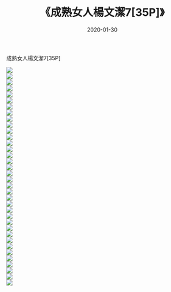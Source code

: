 ﻿---
layout: post
title:  《成熟女人楊文潔7[35P]》
date:   2020-01-30
img: http://img.660000.xyz/Sharelink/唯美/2020/成熟女人楊文潔7[35P]/000.jpg
categories: [美女, 清纯, 唯美]
---

成熟女人楊文潔7[35P]

  ![](http://img.660000.xyz/Sharelink/唯美/2020/成熟女人楊文潔7[35P]/001.jpg) <br> ![](http://img.660000.xyz/Sharelink/唯美/2020/成熟女人楊文潔7[35P]/002.jpg) <br> ![](http://img.660000.xyz/Sharelink/唯美/2020/成熟女人楊文潔7[35P]/003.jpg) <br> ![](http://img.660000.xyz/Sharelink/唯美/2020/成熟女人楊文潔7[35P]/004.jpg) <br> ![](http://img.660000.xyz/Sharelink/唯美/2020/成熟女人楊文潔7[35P]/005.jpg) <br> ![](http://img.660000.xyz/Sharelink/唯美/2020/成熟女人楊文潔7[35P]/006.jpg) <br> ![](http://img.660000.xyz/Sharelink/唯美/2020/成熟女人楊文潔7[35P]/007.jpg) <br> ![](http://img.660000.xyz/Sharelink/唯美/2020/成熟女人楊文潔7[35P]/008.jpg) <br> ![](http://img.660000.xyz/Sharelink/唯美/2020/成熟女人楊文潔7[35P]/009.jpg) <br> ![](http://img.660000.xyz/Sharelink/唯美/2020/成熟女人楊文潔7[35P]/010.jpg) <br> ![](http://img.660000.xyz/Sharelink/唯美/2020/成熟女人楊文潔7[35P]/011.jpg) <br> ![](http://img.660000.xyz/Sharelink/唯美/2020/成熟女人楊文潔7[35P]/012.jpg) <br> ![](http://img.660000.xyz/Sharelink/唯美/2020/成熟女人楊文潔7[35P]/013.jpg) <br> ![](http://img.660000.xyz/Sharelink/唯美/2020/成熟女人楊文潔7[35P]/014.jpg) <br> ![](http://img.660000.xyz/Sharelink/唯美/2020/成熟女人楊文潔7[35P]/015.jpg) <br> ![](http://img.660000.xyz/Sharelink/唯美/2020/成熟女人楊文潔7[35P]/016.jpg) <br> ![](http://img.660000.xyz/Sharelink/唯美/2020/成熟女人楊文潔7[35P]/017.jpg) <br> ![](http://img.660000.xyz/Sharelink/唯美/2020/成熟女人楊文潔7[35P]/018.jpg) <br> ![](http://img.660000.xyz/Sharelink/唯美/2020/成熟女人楊文潔7[35P]/019.jpg) <br> ![](http://img.660000.xyz/Sharelink/唯美/2020/成熟女人楊文潔7[35P]/020.jpg) <br> ![](http://img.660000.xyz/Sharelink/唯美/2020/成熟女人楊文潔7[35P]/021.jpg) <br> ![](http://img.660000.xyz/Sharelink/唯美/2020/成熟女人楊文潔7[35P]/022.jpg) <br> ![](http://img.660000.xyz/Sharelink/唯美/2020/成熟女人楊文潔7[35P]/023.jpg) <br> ![](http://img.660000.xyz/Sharelink/唯美/2020/成熟女人楊文潔7[35P]/024.jpg) <br> ![](http://img.660000.xyz/Sharelink/唯美/2020/成熟女人楊文潔7[35P]/025.jpg) <br> ![](http://img.660000.xyz/Sharelink/唯美/2020/成熟女人楊文潔7[35P]/026.jpg) <br> ![](http://img.660000.xyz/Sharelink/唯美/2020/成熟女人楊文潔7[35P]/027.jpg) <br> ![](http://img.660000.xyz/Sharelink/唯美/2020/成熟女人楊文潔7[35P]/028.jpg) <br> ![](http://img.660000.xyz/Sharelink/唯美/2020/成熟女人楊文潔7[35P]/029.jpg) <br> ![](http://img.660000.xyz/Sharelink/唯美/2020/成熟女人楊文潔7[35P]/030.jpg) <br> ![](http://img.660000.xyz/Sharelink/唯美/2020/成熟女人楊文潔7[35P]/031.jpg) <br> ![](http://img.660000.xyz/Sharelink/唯美/2020/成熟女人楊文潔7[35P]/032.jpg) <br> ![](http://img.660000.xyz/Sharelink/唯美/2020/成熟女人楊文潔7[35P]/033.jpg) <br> ![](http://img.660000.xyz/Sharelink/唯美/2020/成熟女人楊文潔7[35P]/034.jpg) <br> ![](http://img.660000.xyz/Sharelink/唯美/2020/成熟女人楊文潔7[35P]/035.jpg) <br> ![](http://img.660000.xyz/Sharelink/唯美/2020/成熟女人楊文潔7[35P]/036.jpg) <br>